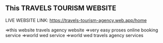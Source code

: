 ## This TRAVELS TOURISM WEBSITE

LIVE WEBSITE LINK: https://travels-tourism-agency.web.app/home

=>this website travels agency website
=>very easy proses online booking service
=>world wed service
=>world wed travels agency services
